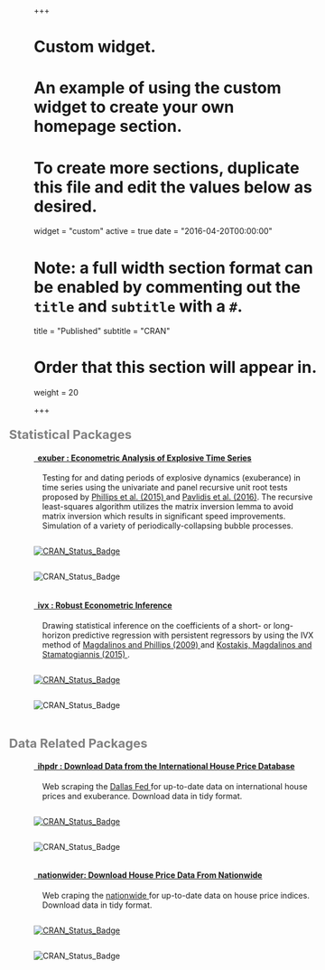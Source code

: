 +++
# Custom widget.
# An example of using the custom widget to create your own homepage section.
# To create more sections, duplicate this file and edit the values below as desired.
widget = "custom"
active = true
date = "2016-04-20T00:00:00"

# Note: a full width section format can be enabled by commenting out the `title` and `subtitle` with a `#`.
title = "Published"
subtitle = "CRAN"

# Order that this section will appear in.
weight = 20

+++


<!-- Statistical Packages -->

<p style = "font-size:22px;font-weight: bold;margin-left:-2em; margin-bottom: 1rem;color:grey;"> 
  <i class="fas fa-angle-double-right"></i>
  Statistical Packages
</p>

<!-- exuber -->

<h4>
  <i class="fas fa-cube"></i>
  <a href = "https://kvasilopoulos.github.io/exuber/" target="_blank">
    &nbsp; exuber : Econometric Analysis of Explosive Time Series 
  </a>
</h4>

<div style = "padding-left:15px;">
  <p style = "font-size:14px;">
    Testing for and dating periods of explosive dynamics (exuberance) in time series 
    using the univariate and panel recursive unit root tests proposed by 
    <a href = "https://doi.org/10.1111/iere.12132" target= "_blank"> Phillips et al. (2015) </a>and  <a href = " https://doi.org/10.1007/s11146-015-9531-2" target="_blank"> Pavlidis et al. (2016)</a>. The recursive least-squares algorithm utilizes the matrix inversion lemma to avoid matrix inversion which results in significant speed improvements. Simulation of a variety of periodically-collapsing bubble processes.
  </p>
</div>

<div class="row">
  <div class="column">
    <p>
      <a href="https://cran.r-project.org/package=exuber" target="_blank">
        <img src="http://www.r-pkg.org/badges/version/exuber" alt="CRAN_Status_Badge" />
      </a>
    </p>
  </div>
  
  <div class="column">
    <p>
      <img src="https://cranlogs.r-pkg.org/badges/grand-total/exuber" alt="CRAN_Status_Badge" />
    </p>
  </div>
  
</div>

<!-- ivx -->

<h4> 
  <i class="fas fa-cube"></i> 
  <a href = "https://kvasilopoulos.github.io/ivx/" target="_blank">
    &nbsp; ivx : Robust Econometric Inference 
  </a>
</h4>

<div style = "padding-left:15px;">
  <p style = "font-size:14px;">
    Drawing statistical inference on the coefficients of a short- or long-horizon 
    predictive regression with persistent regressors by using the IVX method of 
    <a href="https://doi.org/10.1017/S0266466608090154" target="_blank"> Magdalinos and Phillips (2009) </a> and <a href="https://doi.org/10.1093/rfs/hhu139" target="_blank"> Kostakis, Magdalinos and Stamatogiannis (2015) </a>.
  </p>
</div>

<div class="row">
  <div class="column">
    <p>
      <a href="https://cran.r-project.org/package=ivx" target="_blank">
      <img src="http://www.r-pkg.org/badges/version/ivx" alt="CRAN_Status_Badge" /></a></p>
  </div>
  <div class="column">
    <p>
      <img src="https://cranlogs.r-pkg.org/badges/grand-total/ivx" alt="CRAN_Status_Badge" />
    </p>
  </div>
</div>


<!-- Data Related Packages -->

<p style = "font-size:22px;font-weight: bold;margin-left:-2em; margin-top:2rem; margin-bottom: 1rem;color:grey;"> 
  <i class="fas fa-angle-double-right"></i>
  Data Related Packages
</p>

<!-- ihpdr -->

<h4> 
  <i class="fas fa-cube"></i> 
  <a  href = "https://github.com/kvasilopoulos/ihpdr" target="_blank"> &nbsp; ihpdr : Download Data from the International House Price Database </a>  
</h4>

<div style = "padding-left:15px;">
  <p style = "font-size:14px;">
    Web scraping the <a href = "https://www.dallasfed.org" target="_blank">Dallas Fed </a> for up-to-date data on international house prices and exuberance. Download data in tidy format.
  </p>
</div>

<div class="row">
  <div class="column">
    <p>
      <a href="https://cran.r-project.org/package=ihpdr" target="_blank">
      <img src="http://www.r-pkg.org/badges/version/ihpdr" alt="CRAN_Status_Badge" /></a></p>
  </div>
  <div class="column">
    <p>
      <img src="https://cranlogs.r-pkg.org/badges/grand-total/ihpdr" alt="CRAN_Status_Badge" />
    </p>
  </div>
</div>

<!-- nationwider -->

<h4> 
  <i class="fas fa-cube"></i> 
  <a  href = "https://github.com/kvasilopoulos/ihpdr" target="_blank"> &nbsp; nationwider: Download House Price Data From Nationwide </a> 
</h4>

<div style = "padding-left:15px;">
  <p style = "font-size:14px;">
    Web craping the <a href="https://www.nationwide.co.uk/" target="_blank">nationwide </a> for up-to-date data on house price indices. Download data in tidy format.
  </p>
</div>

<div class="row">
  <div class="column">
    <p>
      <a href="https://cran.r-project.org/package=nationwider" target="_blank">
      <img src="http://www.r-pkg.org/badges/version/nationwider" alt="CRAN_Status_Badge" /></a></p>
  </div>
  <div class="column">
    <p>
      <img src="https://cranlogs.r-pkg.org/badges/grand-total/nationwider" alt="CRAN_Status_Badge" />
    </p>
  </div>
</div>

